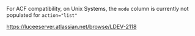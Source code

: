 For ACF compatibility, on Unix Systems, the `mode` column is currently not populated for `action="list"`

<https://luceeserver.atlassian.net/browse/LDEV-2118>